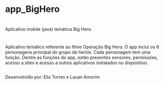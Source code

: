 # app_BigHero
#
Aplicativo mobile (java) temática Big Hero.
#
Aplicativo temático referente ao filme Operação Big Hero. O app inclui os 6 personagens principal do grupo de heróis. Cada personagem tem uma função. Dentre as funções do app, estão presentes sensores, permissões, acesso a sites e acesso a outros aplicativos instalados no dispositivo.
##
Desenvolvido por: Elis Torres e Lauan Amorim
